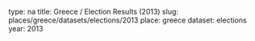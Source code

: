 type: na
title: Greece / Election Results (2013)
slug: places/greece/datasets/elections/2013
place: greece
dataset: elections
year: 2013
